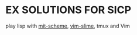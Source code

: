 # EX SOLUTIONS FOR SICP 

play lisp with [mit-scheme](http://www.plt-scheme.or://www.gnu.org/software/mit-scheme/), [vim-slime](http://github.com/jpalardy/vim-slime), tmux and Vim
